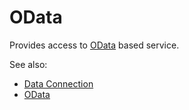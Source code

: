 <!-- TITLE: OData -->
<!-- SUBTITLE: -->

# OData

Provides access to [OData](https://www.odata.org/) based service. 

See also:

  * [Data Connection](../data-connection.md)
  * [OData](https://www.odata.org/)
